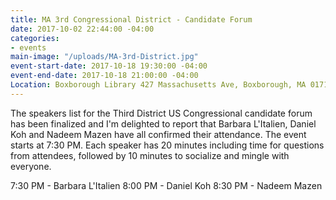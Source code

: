 ```yaml
---
title: MA 3rd Congressional District - Candidate Forum
date: 2017-10-02 22:44:00 -04:00
categories:
- events
main-image: "/uploads/MA-3rd-District.jpg"
event-start-date: 2017-10-18 19:30:00 -04:00
event-end-date: 2017-10-18 21:00:00 -04:00
Location: Boxborough Library 427 Massachusetts Ave, Boxborough, MA 01719
---
```


The speakers list for the Third District US Congressional candidate forum has been finalized and I'm delighted to report that Barbara L'Italien, Daniel Koh and Nadeem Mazen have all confirmed their attendance.  The event starts at 7:30 PM.  Each speaker has 20 minutes including time for questions from attendees, followed by 10 minutes to socialize and mingle with everyone. 

7:30 PM - Barbara L'Italien
8:00 PM - Daniel Koh
8:30 PM - Nadeem Mazen